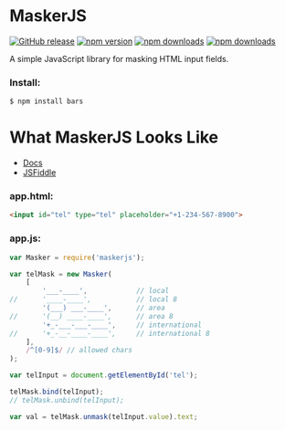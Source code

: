 # MaskerJS

[![GitHub release](https://img.shields.io/github/release/Mike96angelo/Masker.svg?maxAge=21600)](https://github.com/Mike96Angelo/Masker/releases)
[![npm version](https://img.shields.io/npm/v/maskerjs.svg?maxAge=21600)](https://www.npmjs.com/package/maskerjs)
[![npm downloads](https://img.shields.io/npm/dm/maskerjs.svg?maxAge=604800)](https://npm-stat.com/charts.html?package=maskerjs&from=2017-01-28)
[![npm downloads](https://img.shields.io/npm/dt/maskerjs.svg?maxAge=604800)](https://npm-stat.com/charts.html?package=maskerjs&from=2017-01-28)

A simple JavaScript library for masking HTML input fields.

### Install:
```
$ npm install bars
```
# What MaskerJS Looks Like

* [Docs](docs/maskerjs.md)
* [JSFiddle](https://jsfiddle.net/fypyk2jp/4/)

### app.html:

```html
<input id="tel" type="tel" placeholder="+1-234-567-8900">
```

### app.js:

```JavaScript
var Masker = require('maskerjs');

var telMask = new Masker(
    [
        '___-____',            // local
//      '____-____',           // local 8
        '(___) ___-____',      // area
//      '(__) ____-____',      // area 8
        '+_-___-___-____',     // international
//      '+_-__-____-____',     // international 8
    ],
    /^[0-9]$/ // allowed chars
);

var telInput = document.getElementById('tel');

telMask.bind(telInput);
// telMask.unbind(telInput);

var val = telMask.unmask(telInput.value).text;

```
